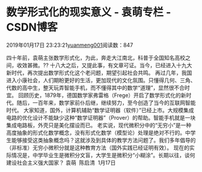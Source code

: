 
# 数学形式化的现实意义 - 袁萌专栏 - CSDN博客

2019年01月17日 23:23:21[yuanmeng001](https://me.csdn.net/yuanmeng001)阅读数：847


四十年前，袁萌主张数学形式化，为此，奔走大江南北，科普于全国知名高校之间，收效甚微。??
十八大之后，又提此事，有文章可证。当今，已经进入十九大新时代，再次提出数学形式化这个老问题，期望引起社会共鸣。
再过几年，我国进入小康社会，人们期盼更好的生活，更加现代的文化氛围。只懂得几何、三角、代数的高中生，整天玩弄智能手机，而不懂得其中的数学“道理”，显然很不合时宜。
回顾历史，1879年，德国数学家弗雷格（Frege）开启了数学形式化的新时代。随后，一百年来，数学家前仆后继，继续努力，至今创造了当今的互联网智能时代。
大家知道，国外，计算机辅助“数学证明器（软件）”已经上市。大规模集成电路的优化设计不能缺少这种“数学证明器”（Prover）的帮助。智能手机就是一块集成电路板，外壳只是美化摆设而已。
老实说，现代微积分中的“无穷小”是一种高度抽象的形式化数学概念，没有形式化数学（模型论）处理是绝对不行的。中学生能够接受这类抽象概念吗？这就涉及到具体的教学方法问题了。我们多年倡导的（非标准）无穷小微积分就是这种教育方法（国外实践已经证明有效）。
现在的实际情况是，中学毕业生是微积分文盲，大学生是微积分“小糊涂”。长期以往，谈何建设社会主义强大国家？
袁萌  陈启清  1月17日

